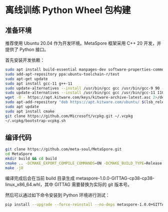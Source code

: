 # 离线训练 Python Wheel 包构建

## 准备环境
推荐使用 Ubuntu 20.04 作为开发环境。MetaSpore 框架采用 C++ 20 开发，并提供了 Python 接口。

首先安装开发依赖：
```bash
sudo apt install build-essential manpages-dev software-properties-common curl zip unzip tar pkg-config bison flex
sudo add-apt-repository ppa:ubuntu-toolchain-r/test
sudo apt-get update
sudo apt install gcc-11 g++-11
sudo update-alternatives --install /usr/bin/gcc gcc /usr/bin/gcc-9 90 --slave /usr/bin/g++ g++ /usr/bin/g++-9 --slave /usr/bin/gcov gcov /usr/bin/gcov-9 --slave /usr/bin/gcc-ar gcc-ar /usr/bin/gcc-ar-9 --slave /usr/bin/gcc-ranlib gcc-ranlib /usr/bin/gcc-ranlib-9
sudo update-alternatives --install /usr/bin/gcc gcc /usr/bin/gcc-11 110 --slave /usr/bin/g++ g++ /usr/bin/g++-11 --slave /usr/bin/gcov gcov /usr/bin/gcov-11 --slave /usr/bin/gcc-ar gcc-ar /usr/bin/gcc-ar-11 --slave /usr/bin/gcc-ranlib gcc-ranlib /usr/bin/gcc-ranlib-11
wget -O - https://apt.kitware.com/keys/kitware-archive-latest.asc 2>/dev/null | gpg --dearmor - | sudo tee /etc/apt/trusted.gpg.d/kitware.gpg >/dev/null 
sudo apt-add-repository "deb https://apt.kitware.com/ubuntu/ $(lsb_release -cs) main" 
sudo apt update
sudo apt install cmake
git clone https://github.com/Microsoft/vcpkg.git ~/.vcpkg
~/.vcpkg/bootstrap-vcpkg.sh
```

## 编译代码
```bash
git clone https://github.com/meta-soul/MetaSpore.git
cd MetaSpore
mkdir build && cd build
cmake .. -DCMAKE_EXPORT_COMPILE_COMMANDS=ON -DCMAKE_BUILD_TYPE=Release -DCMAKE_TOOLCHAIN_FILE=~/.vcpkg/scripts/buildsystems/vcpkg.cmake -DENABLE_TESTS=OFF -DBUILD_SERVING_BIN=OFF
make -j8
```
编译完成后会在当前 build 目录生成 metaspore-1.0.0-GITTAG-cp38-cp38-linux_x86_64.whl，其中 GITTAG 需要替换为实际的 git 版本号。

然后可以通过如下命令安装到 Python 环境进行测试：
```bash
pip install --upgrade --force-reinstall --no-deps metaspore-1.0.0+GITTAG-cp38-cp38-linux_x86_64.whl
```